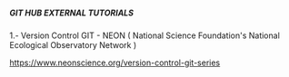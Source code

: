 ##### GIT HUB EXTERNAL TUTORIALS ######

1.- Version Control GIT - NEON ( National Science Foundation's National Ecological Observatory Network ) 

https://www.neonscience.org/version-control-git-series
